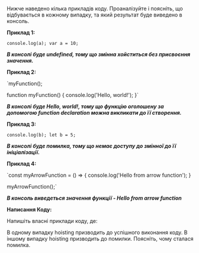 Нижче наведено кілька прикладів коду. Проаналізуйте і поясніть, що відбувається в кожному випадку, та який результат буде виведено в консоль.

**Приклад 1:**

`console.log(a);
var a = 10;`

**_В консолі буде undefined, тому що змінна хойститься без присвоєння значення._**

**Приклад 2:**

`myFunction();

function myFunction() {
console.log('Hello, world!');
}`

**_В консолі буде Hello, world!, тому що функцію оголошену за допомогою function declaration можна викликати до її створення._**

**Приклад 3:**

`console.log(b);
let b = 5;`

**_В консолі буде помилка, тому що немає доступу до змінної до її ініціалізації._**

**Приклад 4:**

`const myArrowFunction = () => {
console.log('Hello from arrow function');
}

myArrowFunction();`

_**В консоль виведеться значення функції - Hello from arrow function**_

**Написання Коду:**

Напишіть власні приклади коду, де:

В одному випадку hoisting призводить до успішного виконання коду.
В іншому випадку hoisting призводить до помилки. Поясніть, чому сталася помилка.
